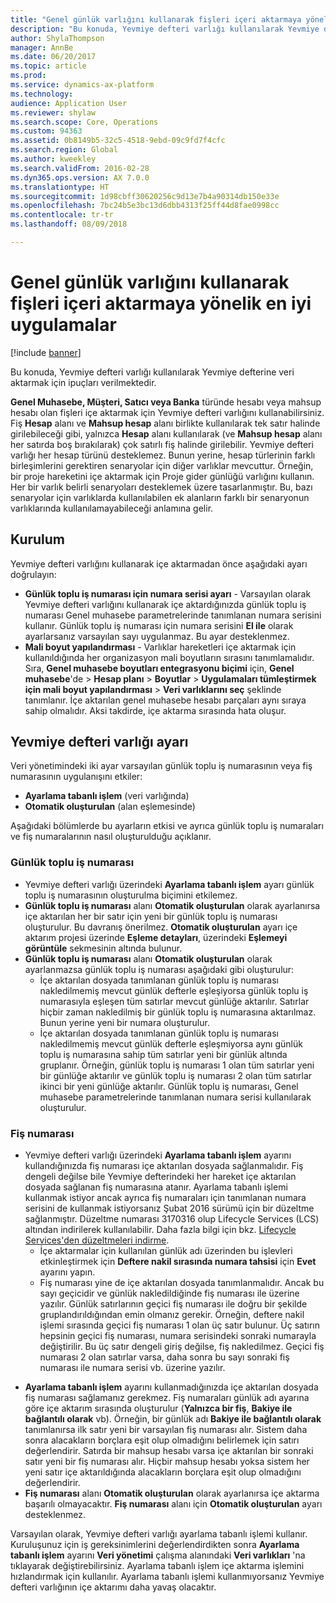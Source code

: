 ```yaml
---
title: "Genel günlük varlığını kullanarak fişleri içeri aktarmaya yönelik en iyi uygulamalar"
description: "Bu konuda, Yevmiye defteri varlığı kullanılarak Yevmiye defterine veri aktarmak için ipuçları verilmektedir."
author: ShylaThompson
manager: AnnBe
ms.date: 06/20/2017
ms.topic: article
ms.prod: 
ms.service: dynamics-ax-platform
ms.technology: 
audience: Application User
ms.reviewer: shylaw
ms.search.scope: Core, Operations
ms.custom: 94363
ms.assetid: 0b8149b5-32c5-4518-9ebd-09c9fd7f4cfc
ms.search.region: Global
ms.author: kweekley
ms.search.validFrom: 2016-02-28
ms.dyn365.ops.version: AX 7.0.0
ms.translationtype: HT
ms.sourcegitcommit: 1d98cbff30620256c9d13e7b4a90314db150e33e
ms.openlocfilehash: 7bc24b5e3bc13d6dbb4313f25ff44d8fae0998cc
ms.contentlocale: tr-tr
ms.lasthandoff: 08/09/2018

---
```


# <a name="best-practices-for-importing-vouchers-by-using-the-general-journal-entity"></a>Genel günlük varlığını kullanarak fişleri içeri aktarmaya yönelik en iyi uygulamalar

[!include [banner](../includes/banner.md)]

Bu konuda, Yevmiye defteri varlığı kullanılarak Yevmiye defterine veri aktarmak için ipuçları verilmektedir.  

**Genel Muhasebe, Müşteri, Satıcı veya Banka** türünde hesabı veya mahsup hesabı olan fişleri içe aktarmak için Yevmiye defteri varlığını kullanabilirsiniz. Fiş **Hesap** alanı ve **Mahsup hesap** alanı birlikte kullanılarak tek satır halinde girilebileceği gibi, yalnızca **Hesap** alanı kullanılarak (ve **Mahsup hesap** alanı her satırda boş bırakılarak) çok satırlı fiş halinde girilebilir. Yevmiye defteri varlığı her hesap türünü desteklemez. Bunun yerine, hesap türlerinin farklı birleşimlerini gerektiren senaryolar için diğer varlıklar mevcuttur. Örneğin, bir proje hareketini içe aktarmak için Proje gider günlüğü varlığını kullanın. Her bir varlık belirli senaryoları desteklemek üzere tasarlanmıştır. Bu, bazı senaryolar için varlıklarda kullanılabilen ek alanların farklı bir senaryonun varlıklarında kullanılamayabileceği anlamına gelir.

## <a name="setup"></a>Kurulum
Yevmiye defteri varlığını kullanarak içe aktarmadan önce aşağıdaki ayarı doğrulayın:

-   **Günlük toplu iş numarası için numara serisi ayarı** - Varsayılan olarak Yevmiye defteri varlığını kullanarak içe aktardığınızda günlük toplu iş numarası Genel muhasebe parametrelerinde tanımlanan numara serisini kullanır. Günlük toplu iş numarası için numara serisini **El ile** olarak ayarlarsanız varsayılan sayı uygulanmaz. Bu ayar desteklenmez.
-   **Mali boyut yapılandırması** - Varlıklar hareketleri içe aktarmak için kullanıldığında her organizasyon mali boyutların sırasını tanımlamalıdır. Sıra, **Genel muhasebe boyutları entegrasyonu biçimi** için, **Genel muhasebe**'de &gt; **Hesap planı** &gt; **Boyutlar** &gt; **Uygulamaları tümleştirmek için mali boyut yapılandırması** &gt; **Veri varlıklarını seç** şeklinde tanımlanır. İçe aktarılan genel muhasebe hesabı parçaları aynı sıraya sahip olmalıdır. Aksi takdirde, içe aktarma sırasında hata oluşur.

## <a name="general-journal-entity-setup"></a>Yevmiye defteri varlığı ayarı
Veri yönetimindeki iki ayar varsayılan günlük toplu iş numarasının veya fiş numarasının uygulanışını etkiler:

-   **Ayarlama tabanlı işlem** (veri varlığında)
-   **Otomatik oluşturulan** (alan eşlemesinde)

Aşağıdaki bölümlerde bu ayarların etkisi ve ayrıca günlük toplu iş numaraları ve fiş numaralarının nasıl oluşturulduğu açıklanır.

### <a name="journal-batch-number"></a>Günlük toplu iş numarası

-   Yevmiye defteri varlığı üzerindeki **Ayarlama tabanlı işlem** ayarı günlük toplu iş numarasının oluşturulma biçimini etkilemez.
-   **Günlük toplu iş numarası** alanı **Otomatik oluşturulan** olarak ayarlanırsa içe aktarılan her bir satır için yeni bir günlük toplu iş numarası oluşturulur. Bu davranış önerilmez. **Otomatik oluşturulan** ayarı içe aktarım projesi üzerinde **Eşleme detayları**, üzerindeki **Eşlemeyi görüntüle** sekmesinin altında bulunur.
-   **Günlük toplu iş numarası** alanı **Otomatik oluşturulan** olarak ayarlanmazsa günlük toplu iş numarası aşağıdaki gibi oluşturulur:
    -   İçe aktarılan dosyada tanımlanan günlük toplu iş numarası nakledilmemiş mevcut günlük defterle eşleşiyorsa günlük toplu iş numarasıyla eşleşen tüm satırlar mevcut günlüğe aktarılır. Satırlar hiçbir zaman nakledilmiş bir günlük toplu iş numarasına aktarılmaz. Bunun yerine yeni bir numara oluşturulur.
    -   İçe aktarılan dosyada tanımlanan günlük toplu iş numarası nakledilmemiş mevcut günlük defterle eşleşmiyorsa aynı günlük toplu iş numarasına sahip tüm satırlar yeni bir günlük altında gruplanır. Örneğin, günlük toplu iş numarası 1 olan tüm satırlar yeni bir günlüğe aktarılır ve günlük toplu iş numarası 2 olan tüm satırlar ikinci bir yeni günlüğe aktarılır. Günlük toplu iş numarası, Genel muhasebe parametrelerinde tanımlanan numara serisi kullanılarak oluşturulur.

### <a name="voucher-number"></a>Fiş numarası

-   Yevmiye defteri varlığı üzerindeki **Ayarlama tabanlı işlem** ayarını kullandığınızda fiş numarası içe aktarılan dosyada sağlanmalıdır. Fiş dengeli değilse bile Yevmiye defterindeki her hareket içe aktarılan dosyada sağlanan fiş numarasına atanır. Ayarlama tabanlı işlemi kullanmak istiyor ancak ayrıca fiş numaraları için tanımlanan numara serisini de kullanmak istiyorsanız Şubat 2016 sürümü için bir düzeltme sağlanmıştır. Düzeltme numarası 3170316 olup Lifecycle Services (LCS) altından indirilerek kullanılabilir. Daha fazla bilgi için bkz. [Lifecycle Services'den düzeltmeleri indirme](../migration-upgrade/download-hotfix-lcs.md).
    -   İçe aktarmalar için kullanılan günlük adı üzerinden bu işlevleri etkinleştirmek için **Deftere nakil sırasında numara tahsisi** için **Evet** ayarını yapın.
    -   Fiş numarası yine de içe aktarılan dosyada tanımlanmalıdır. Ancak bu sayı geçicidir ve günlük nakledildiğinde fiş numarası ile üzerine yazılır. Günlük satırlarının geçici fiş numarası ile doğru bir şekilde gruplandırıldığından emin olmanız gerekir. Örneğin, deftere nakil işlemi sırasında geçici fiş numarası 1 olan üç satır bulunur. Üç satırın hepsinin geçici fiş numarası, numara serisindeki sonraki numarayla değiştirilir. Bu üç satır dengeli giriş değilse, fiş nakledilmez. Geçici fiş numarası 2 olan satırlar varsa, daha sonra bu sayı sonraki fiş numarası ile numara serisi vb. üzerine yazılır.

<!-- -->

-   **Ayarlama tabanlı işlem** ayarını kullanmadığınızda içe aktarılan dosyada fiş numarası sağlamanız gerekmez. Fiş numaraları günlük adı ayarına göre içe aktarım sırasında oluşturulur (**Yalnızca bir fiş**, **Bakiye ile bağlantılı olarak** vb). Örneğin, bir günlük adı **Bakiye ile bağlantılı olarak** tanımlanırsa ilk satır yeni bir varsayılan fiş numarası alır. Sistem daha sonra alacakların borçlara eşit olup olmadığını belirlemek için satırı değerlendirir. Satırda bir mahsup hesabı varsa içe aktarılan bir sonraki satır yeni bir fiş numarası alır. Hiçbir mahsup hesabı yoksa sistem her yeni satır içe aktarıldığında alacakların borçlara eşit olup olmadığını değerlendirir.
-   **Fiş numarası** alanı **Otomatik oluşturulan** olarak ayarlanırsa içe aktarma başarılı olmayacaktır. **Fiş numarası** alanı için **Otomatik oluşturulan** ayarı desteklenmez.

Varsayılan olarak, Yevmiye defteri varlığı ayarlama tabanlı işlemi kullanır. Kuruluşunuz için iş gereksinimlerini değerlendirdikten sonra **Ayarlama tabanlı işlem** ayarını **Veri yönetimi** çalışma alanındaki **Veri varlıkları** 'na tıklayarak değiştirebilirsiniz. Ayarlama tabanlı işlem içe aktarma işlemini hızlandırmak için kullanılır. Ayarlama tabanlı işlemi kullanmıyorsanız Yevmiye defteri varlığının içe aktarımı daha yavaş olacaktır.




